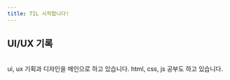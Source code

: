 ```yaml
---
title: TIL 시작합니다!
---
```


## UI/UX 기록

<br>ui, ux 기획과 디자인을 메인으로 하고 있습니다.
html, css, js 공부도 하고 있습니다.
